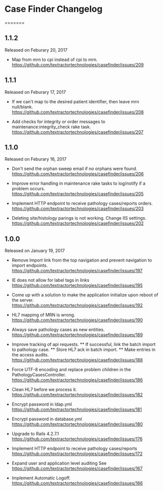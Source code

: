 # Case Finder Changelog
=======

## 1.1.2
Released on Feburary 20, 2017

* Map from mrn to cpi instead of cpi to mrn.
https://github.com/textractortechnologies/casefinder/issues/209

## 1.1.1
Released on Feburary 17, 2017

* If we can't map to the desired patient identifier, then leave mrn null/blank.
https://github.com/textractortechnologies/casefinder/issues/208

* Add checks for integrity or order messages to maintenance:integrity_check rake task.
https://github.com/textractortechnologies/casefinder/issues/207

## 1.1.0
Released on Feburary 16, 2017

* Don't send the orphan sweep email if no orphans were found.
https://github.com/textractortechnologies/casefinder/issues/206


* Improve error handling in maintenance rake tasks to log/notify if a problem occurs.
https://github.com/textractortechnologies/casefinder/issues/205


* Implement HTTP endpoint to receive pathology cases/reports orders.
https://github.com/textractortechnologies/casefinder/issues/203


* Deleting site/histology parings is not working.  Change IIS settings.
https://github.com/textractortechnologies/casefinder/issues/202

## 1.0.0
Released on January 19, 2017

* Remove Import link from the top navigation and prevent navigation to import endpoints.
https://github.com/textractortechnologies/casefinder/issues/197

* IE does not allow for label tags in links
https://github.com/textractortechnologies/casefinder/issues/195

* Come up with a solution to make the application initialize upon reboot of the server.
https://github.com/textractortechnologies/casefinder/issues/192

* HL7 mapping of MRN is wrong.
https://github.com/textractortechnologies/casefinder/issues/190

* Always save pathology cases as new entities.
https://github.com/textractortechnologies/casefinder/issues/189

* Improve tracking of api requests.
** If successful, link the batch import to pathology case.
** Store HL7 ack in batch import.
** Make entries in the access audits.
https://github.com/textractortechnologies/casefinder/issues/188

* Force UTF-8 encoding and replace problem children in the PathologyCasesController.
https://github.com/textractortechnologies/casefinder/issues/186

* Clean HL7 before we process it.
https://github.com/textractortechnologies/casefinder/issues/182

* Encrypt password in ldap.yml
https://github.com/textractortechnologies/casefinder/issues/181

* Encrypt password in database.yml
https://github.com/textractortechnologies/casefinder/issues/180

* Upgrade to Rails 4.2.7.1
https://github.com/textractortechnologies/casefinder/issues/176

* Implement HTTP endpoint to receive pathology cases/reports
https://github.com/textractortechnologies/casefinder/issues/172

* Expand user and application level auditing
See https://github.com/textractortechnologies/casefinder/issues/167

* Implement Automatic Logoff.
https://github.com/textractortechnologies/casefinder/issues/166
